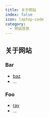 ```yaml
---
title: 关于网站
index: false
icon: laptop-code
category:
  - 网站信息
---
```


<Catalog />


## 关于网站

### Bar

- [baz](bar/baz.md)
- ...

### Foo

- [ray](foo/ray.md)
- ...



